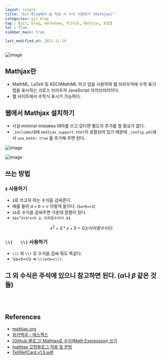 ```yaml
---
layout: single
title: "Git Blog에서 글 작성 시 수식 사용하기 (Mathjax)"
categories: git_blog
tag : [git, blog, markdown, 마크다운, Mathjax, 문법]
toc : True
sidebar_main: true

last_modified_at: 2021-11-29
---
```


![image](https://user-images.githubusercontent.com/78655692/143910921-4b7d1a55-d2b0-49ee-b721-20ce1376df0b.png)

## Mathjax란

- MathML, LaTeX 및 ASCIIMathML 마크 업을 사용하여 웹 브라우저에 수학 표기법을 표시하는 크로스 브라우저 JavaScript 라이브러리이다.
- 웹 사이트에서 수학식 표시가 가능하다.

## 웹에서 Mathjax 설치하기 

- 사실 minimal mistakes 테마를 쓰고 있다면 별도의 추가를 할 필요가 없다.
- `_includes`내에 `mathjax_support.html`이 포함되어 있기 때문에 `_config.yml`에서 `use_math: true` 를 추가해 주면 된다.

![image](https://user-images.githubusercontent.com/78655692/143912853-d285ab04-e93d-49e3-98a5-6ece634980b6.png)

![image](https://user-images.githubusercontent.com/78655692/143913025-dfb7c5f4-dce6-458f-a1ae-0d7a51b942d1.png)

## 쓰는 방법

### `$` 사용하기

- `$`로 쓰고자 하는 수식을 감싸준다.
- 예를 들어 $a+b=c$ 이렇게 말이다. (`$a+b=c$`)
- `$$`로 수식을 감싸주면 가운데 정렬이 된다.
- `$$x^2+3*x+5 는 이차함수이다.$$`

$$x^2+3*x+5=0 는 이차함수이다.$$

### `\\(   \\)` 사용하기

- `\\(` 와 `\\)` 로 수식을 감싸 줘도 똑같다.
- \\(a+b=c\\) => `\\(a+b=c\\)`

## 그 외 수식은 주석에 있으니 참고하면 된다. ($\alpha$나 $\beta$ 같은 것들)

<br>
<br>

## References

- [mathjax.org](https://www.mathjax.org/)
- [위키백과 - 매스잭스](https://ko.wikipedia.org/wiki/%EB%A7%A4%EC%8A%A4%EC%9E%AD%EC%8A%A4)
- [[Github 블로그] Mathjax로 수식(Math Expression) 쓰기](https://ansohxxn.github.io/blog/math-equation/)
- [mathjax 깃헙블로그 적용 및 문법](https://ghdic.github.io/math/default/mathjax-%EB%AC%B8%EB%B2%95/)
- [TeXRefCard.v1.5.pdf](https://github.com/ingu627/Temporary_Storage/files/7619974/TeXRefCard.v1.5.pdf)

